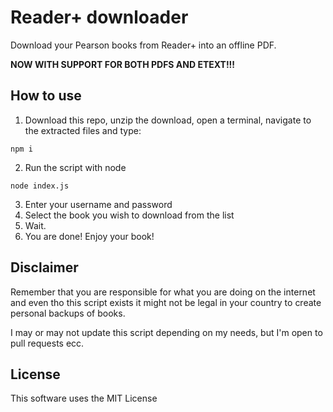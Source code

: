 # Reader+ downloader
Download your Pearson books from Reader+ into an offline PDF.

**NOW WITH SUPPORT FOR BOTH PDFS AND ETEXT!!!**

## How to use

1. Download this repo, unzip the download, open a terminal, navigate to the extracted files and type:
```shell
npm i
```
2. Run the script with node
```shell
node index.js
```
3. Enter your username and password
4. Select the book you wish to download from the list
5. Wait.
6. You are done! Enjoy your book!

## Disclaimer

Remember that you are responsible for what you are doing on the internet and even tho this script exists it might not be legal in your country to create personal backups of books.

I may or may not update this script depending on my needs, but I'm open to pull requests ecc.

## License

This software uses the MIT License

